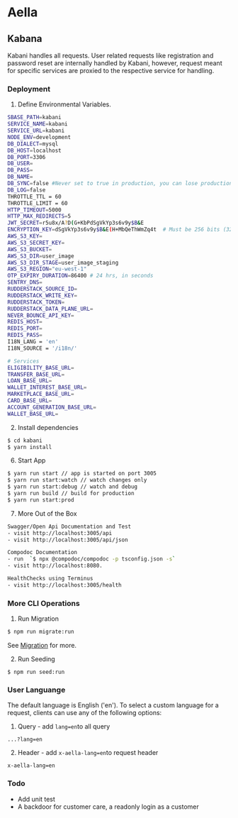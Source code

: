 # Aella

## Kabana
Kabani handles all requests. User related requests like registration and password reset are internally handled by Kabani, however, request meant for specific services are proxied to the respective service for handling. 

### Deployment
1. Define Environmental Variables. 
```bash
SBASE_PATH=kabani
SERVICE_NAME=kabani
SERVICE_URL=kabani
NODE_ENV=development
DB_DIALECT=mysql
DB_HOST=localhost
DB_PORT=3306
DB_USER=
DB_PASS=
DB_NAME=
DB_SYNC=false #Never set to true in production, you can lose production data
DB_LOG=false
THROTTLE_TTL = 60
THROTTLE_LIMIT = 60
HTTP_TIMEOUT=5000
HTTP_MAX_REDIRECTS=5
JWT_SECRET=r5u8x/A?D(G+KbPdSgVkYp3s6v9y$B&E
ENCRYPTION_KEY=dSgVkYp3s6v9y$B&E(H+MbQeThWmZq4t  # Must be 256 bits (32 characters)
AWS_S3_KEY=
AWS_S3_SECRET_KEY=
AWS_S3_BUCKET=
AWS_S3_DIR=user_image
AWS_S3_DIR_STAGE=user_image_staging
AWS_S3_REGION="eu-west-1"
OTP_EXPIRY_DURATION=86400 # 24 hrs, in seconds
SENTRY_DNS=
RUDDERSTACK_SOURCE_ID=
RUDDERSTACK_WRITE_KEY=
RUDDERSTACK_TOKEN=
RUDDERSTACK_DATA_PLANE_URL=
NEVER_BOUNCE_API_KEY=
REDIS_HOST=
REDIS_PORT=
REDIS_PASS=
I18N_LANG = 'en'
I18N_SOURCE = '/i18n/'

# Services
ELIGIBILITY_BASE_URL=
TRANSFER_BASE_URL=
LOAN_BASE_URL=
WALLET_INTEREST_BASE_URL=
MARKETPLACE_BASE_URL=
CARD_BASE_URL=
ACCOUNT_GENERATION_BASE_URL=
WALLET_BASE_URL=
```

2. Install dependencies
```bash
$ cd kabani
$ yarn install
```

6. Start App
```bash
$ yarn run start // app is started on port 3005
$ yarn run start:watch // watch changes only
$ yarn run start:debug // watch and debug
$ yarn run build // build for production
$ yarn run start:prod
```

7. More Out of the Box
```bash
Swagger/Open Api Documentation and Test
- visit http://localhost:3005/api
- visit http://localhost:3005/api/json

Compodoc Documentation
- run  `$ npx @compodoc/compodoc -p tsconfig.json -s`
- visit http://localhost:8080.

HealthChecks using Terminus
- visit http://localhost:3005/health
```

### More CLI Operations
1. Run Migration
```bash
$ npm run migrate:run 
```
See [Migration](https://typeorm.io/#/migrations) for more.

2. Run Seeding
```
$ npm run seed:run 
```

### User Languange
The default language is English ('en'). To select a custom language for a request, clients can use any of the following options:
1. Query - add `lang=en`to all query
```
...?lang=en
```

2. Header - add `x-aella-lang=en`to request header
```
x-aella-lang=en
```

### Todo
- Add unit test
- A backdoor for customer care, a readonly login as a customer
